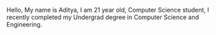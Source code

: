 Hello, 
My name is Aditya, I am 21 year old, Computer Science student, I recently completed my Undergrad degree in Computer Science and Engineering.
